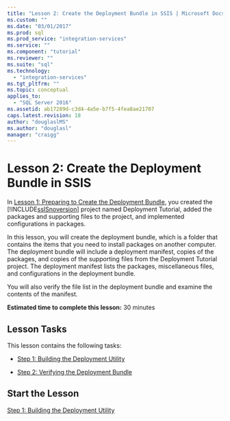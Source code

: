 ```yaml
---
title: "Lesson 2: Create the Deployment Bundle in SSIS | Microsoft Docs"
ms.custom: ""
ms.date: "03/01/2017"
ms.prod: sql
ms.prod_service: "integration-services"
ms.service: ""
ms.component: "tutorial"
ms.reviewer: ""
ms.suite: "sql"
ms.technology: 
  - "integration-services"
ms.tgt_pltfrm: ""
ms.topic: conceptual
applies_to: 
  - "SQL Server 2016"
ms.assetid: ab17289d-c3d4-4a5e-b7f5-4fea8ae21707
caps.latest.revision: 18
author: "douglaslMS"
ms.author: "douglasl"
manager: "craigg"
---
```

# Lesson 2: Create the Deployment Bundle in SSIS
In [Lesson 1: Preparing to Create the Deployment Bundle](../integration-services/lesson-1-preparing-to-create-the-deployment-bundle.md), you created the [!INCLUDE[ssISnoversion](../includes/ssisnoversion-md.md)] project named Deployment Tutorial, added the packages and supporting files to the project, and implemented configurations in packages.  
  
In this lesson, you will create the deployment bundle, which is a folder that contains the items that you need to install packages on another computer. The deployment bundle will include a deployment manifest, copies of the packages, and copies of the supporting files from the Deployment Tutorial project. The deployment manifest lists the packages, miscellaneous files, and configurations in the deployment bundle.  
  
You will also verify the file list in the deployment bundle and examine the contents of the manifest.  
  
**Estimated time to complete this lesson:** 30 minutes  
  
## Lesson Tasks  
This lesson contains the following tasks:  
  
-   [Step 1: Building the Deployment Utility](../integration-services/lesson-2-1-building-the-deployment-utility.md)  
  
-   [Step 2: Verifying the Deployment Bundle](../integration-services/lesson-2-2-verifying-the-deployment-bundle.md)  
  
## Start the Lesson  
[Step 1: Building the Deployment Utility](../integration-services/lesson-2-1-building-the-deployment-utility.md)  
  
  
  
